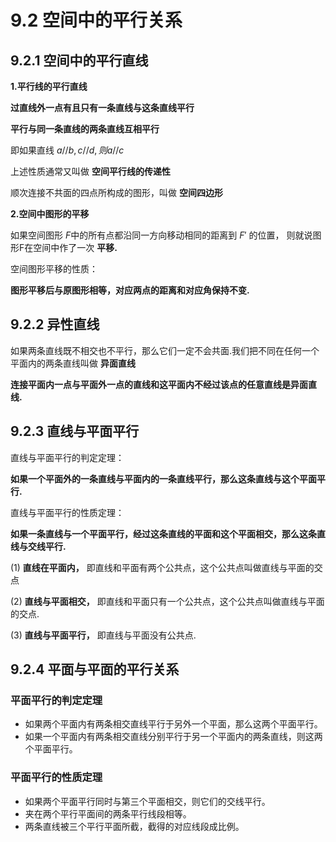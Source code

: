 # 9.2 空间中的平行关系

## 9.2.1 空间中的平行直线

**1.平行线的平行直线**

**过直线外一点有且只有一条直线与这条直线平行**

**平行与同一条直线的两条直线互相平行**

即如果直线 $a // b,c // d, 则 a // c$ 

上述性质通常又叫做 **空间平行线的传递性**

顺次连接不共面的四点所构成的图形，叫做 **空间四边形**

**2.空间中图形的平移**

如果空间图形 $F$中的所有点都沿同一方向移动相同的距离到 $F'$ 的位置， 则就说图形F在空间中作了一次 **平移.**

空间图形平移的性质：

**图形平移后与原图形相等，对应两点的距离和对应角保持不变.**

## 9.2.2 异性直线

如果两条直线既不相交也不平行，那么它们一定不会共面.我们把不同在任何一个平面内的两条直线叫做 **异面直线**

**连接平面内一点与平面外一点的直线和这平面内不经过该点的任意直线是异面直线.**

## 9.2.3 直线与平面平行

直线与平面平行的判定定理：

**如果一个平面外的一条直线与平面内的一条直线平行，那么这条直线与这个平面平行.**

直线与平面平行的性质定理：

**如果一条直线与一个平面平行，经过这条直线的平面和这个平面相交，那么这条直线与交线平行.**

(1) **直线在平面内，**  即直线和平面有两个公共点，这个公共点叫做直线与平面的交点

(2) **直线与平面相交，**  即直线和平面只有一个公共点，这个公共点叫做直线与平面的交点.

(3) **直线与平面平行，** 即直线与平面没有公共点.

## 9.2.4 平面与平面的平行关系

### 平面平行的判定定理

- 如果两个平面内有两条相交直线平行于另外一个平面，那么这两个平面平行。
- 如果一个平面内有两条相交直线分别平行于另一个平面内的两条直线，则这两个平面平行。

### 平面平行的性质定理

- 如果两个平面平行同时与第三个平面相交，则它们的交线平行。
- 夹在两个平行平面间的两条平行线段相等。
- 两条直线被三个平行平面所截，截得的对应线段成比例。

